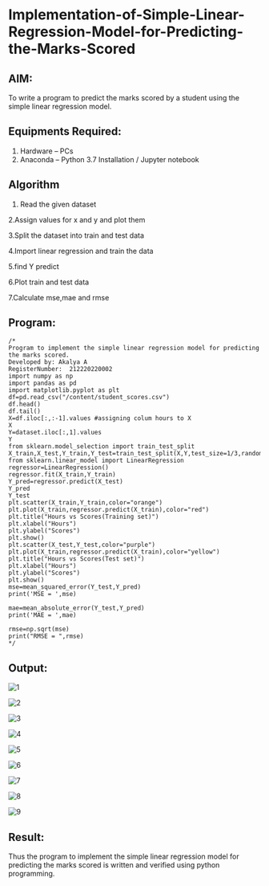 # Implementation-of-Simple-Linear-Regression-Model-for-Predicting-the-Marks-Scored

## AIM:
To write a program to predict the marks scored by a student using the simple linear regression model.

## Equipments Required:
1. Hardware – PCs
2. Anaconda – Python 3.7 Installation / Jupyter notebook

## Algorithm

 1. Read the given dataset

 2.Assign values for x and y and plot them

 3.Split the dataset into train and test data

 4.Import linear regression and train the
 data

 5.find Y predict

 6.Plot train and test data

 7.Calculate mse,mae and rmse 

## Program:
```
/*
Program to implement the simple linear regression model for predicting the marks scored.
Developed by: Akalya A
RegisterNumber:  212220220002
import numpy as np
import pandas as pd
import matplotlib.pyplot as plt
df=pd.read_csv("/content/student_scores.csv")
df.head()
df.tail()
X=df.iloc[:,:-1].values #assigning colum hours to X
X  
Y=dataset.iloc[:,1].values 
Y
from sklearn.model_selection import train_test_split
X_train,X_test,Y_train,Y_test=train_test_split(X,Y,test_size=1/3,random_state=0)
from sklearn.linear_model import LinearRegression
regressor=LinearRegression()
regressor.fit(X_train,Y_train)
Y_pred=regressor.predict(X_test)
Y_pred
Y_test
plt.scatter(X_train,Y_train,color="orange")
plt.plot(X_train,regressor.predict(X_train),color="red")
plt.title("Hours vs Scores(Training set)")
plt.xlabel("Hours")
plt.ylabel("Scores")
plt.show()
plt.scatter(X_test,Y_test,color="purple")
plt.plot(X_train,regressor.predict(X_train),color="yellow")
plt.title("Hours vs Scores(Test set)")
plt.xlabel("Hours")
plt.ylabel("Scores")
plt.show()
mse=mean_squared_error(Y_test,Y_pred)
print('MSE = ',mse)

mae=mean_absolute_error(Y_test,Y_pred)
print('MAE = ',mae)

rmse=np.sqrt(mse)
print("RMSE = ",rmse)
*/
```


## Output:
![1](https://user-images.githubusercontent.com/114275126/204101775-ce2f1fca-3776-4bba-83dd-cc1b1098f7fe.jpeg)

![2](https://user-images.githubusercontent.com/114275126/204101827-545ad42f-88f4-4ad1-b01d-009245470109.jpeg)

![3](https://user-images.githubusercontent.com/114275126/204101819-7e8800c6-e32a-42b7-bd42-6084e75e0cd0.jpeg)

![4](https://user-images.githubusercontent.com/114275126/204101801-d2ee0322-d9ab-46c5-8177-3eac0106fa75.jpeg)

![5](https://user-images.githubusercontent.com/114275126/204101843-3782c792-a6a5-457a-8f22-c23827a7c79d.jpeg)

![6](https://user-images.githubusercontent.com/114275126/204101850-736e9c41-d29c-49d8-a7c1-da65ab29905a.jpeg)

![7](https://user-images.githubusercontent.com/114275126/204101857-11d270bf-a9b9-4103-a79a-2e64f9be1a5f.jpeg)

![8](https://user-images.githubusercontent.com/114275126/204101860-33826e96-d871-4b63-921c-e83143bdd5ac.jpeg)

![9](https://user-images.githubusercontent.com/114275126/204101892-f5a8d259-c718-480d-887d-78961cdae127.jpeg)

## Result:

Thus the program to implement the simple linear regression model for predicting the marks scored is written and verified using python programming.
